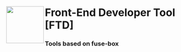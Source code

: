 # <img align="left" width="100" height="100" src="https://raw.githubusercontent.com/DevQuayle/Front-End_Developer_Tools/master/src/assets/img/FDT-logo.png">

# Front-End Developer Tool [FTD]
### Tools based on fuse-box
